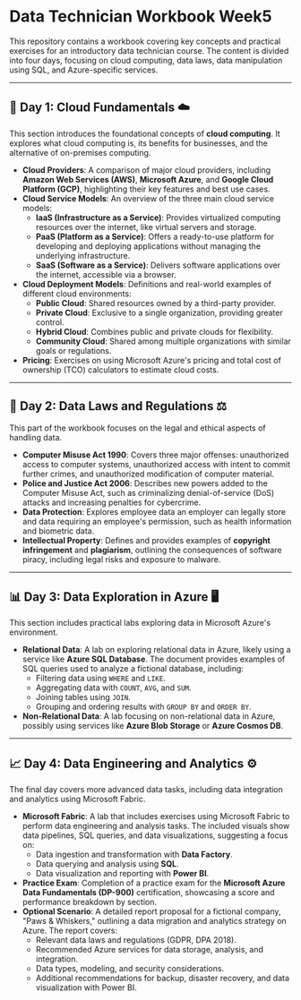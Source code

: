 
# Data Technician Workbook Week5

This repository contains a workbook covering key concepts and practical exercises for an introductory data technician course. The content is divided into four days, focusing on cloud computing, data laws, data manipulation using SQL, and Azure-specific services.

---

## 📅 Day 1: Cloud Fundamentals ☁️

This section introduces the foundational concepts of **cloud computing**. It explores what cloud computing is, its benefits for businesses, and the alternative of on-premises computing.

* **Cloud Providers**: A comparison of major cloud providers, including **Amazon Web Services (AWS)**, **Microsoft Azure**, and **Google Cloud Platform (GCP)**, highlighting their key features and best use cases.
* **Cloud Service Models**: An overview of the three main cloud service models:
    * **IaaS (Infrastructure as a Service)**: Provides virtualized computing resources over the internet, like virtual servers and storage.
    * **PaaS (Platform as a Service)**: Offers a ready-to-use platform for developing and deploying applications without managing the underlying infrastructure.
    * **SaaS (Software as a Service)**: Delivers software applications over the internet, accessible via a browser.
* **Cloud Deployment Models**: Definitions and real-world examples of different cloud environments:
    * **Public Cloud**: Shared resources owned by a third-party provider.
    * **Private Cloud**: Exclusive to a single organization, providing greater control.
    * **Hybrid Cloud**: Combines public and private clouds for flexibility.
    * **Community Cloud**: Shared among multiple organizations with similar goals or regulations.
* **Pricing**: Exercises on using Microsoft Azure's pricing and total cost of ownership (TCO) calculators to estimate cloud costs.

---

## 📜 Day 2: Data Laws and Regulations ⚖️

This part of the workbook focuses on the legal and ethical aspects of handling data.

* **Computer Misuse Act 1990**: Covers three major offenses: unauthorized access to computer systems, unauthorized access with intent to commit further crimes, and unauthorized modification of computer material.
* **Police and Justice Act 2006**: Describes new powers added to the Computer Misuse Act, such as criminalizing denial-of-service (DoS) attacks and increasing penalties for cybercrime.
* **Data Protection**: Explores employee data an employer can legally store and data requiring an employee's permission, such as health information and biometric data.
* **Intellectual Property**: Defines and provides examples of **copyright infringement** and **plagiarism**, outlining the consequences of software piracy, including legal risks and exposure to malware.

---

## 📊 Day 3: Data Exploration in Azure 🖥️

This section includes practical labs exploring data in Microsoft Azure's environment.

* **Relational Data**: A lab on exploring relational data in Azure, likely using a service like **Azure SQL Database**. The document provides examples of SQL queries used to analyze a fictional database, including:
    * Filtering data using `WHERE` and `LIKE`.
    * Aggregating data with `COUNT`, `AVG`, and `SUM`.
    * Joining tables using `JOIN`.
    * Grouping and ordering results with `GROUP BY` and `ORDER BY`.
* **Non-Relational Data**: A lab focusing on non-relational data in Azure, possibly using services like **Azure Blob Storage** or **Azure Cosmos DB**.

---

## 📈 Day 4: Data Engineering and Analytics ⚙️

The final day covers more advanced data tasks, including data integration and analytics using Microsoft Fabric.

* **Microsoft Fabric**: A lab that includes exercises using Microsoft Fabric to perform data engineering and analysis tasks. The included visuals show data pipelines, SQL queries, and data visualizations, suggesting a focus on:
    * Data ingestion and transformation with **Data Factory**.
    * Data querying and analysis using **SQL**.
    * Data visualization and reporting with **Power BI**.
* **Practice Exam**: Completion of a practice exam for the **Microsoft Azure Data Fundamentals (DP-900)** certification, showcasing a score and performance breakdown by section.
* **Optional Scenario**: A detailed report proposal for a fictional company, "Paws & Whiskers," outlining a data migration and analytics strategy on Azure. The report covers:
    * Relevant data laws and regulations (GDPR, DPA 2018).
    * Recommended Azure services for data storage, analysis, and integration.
    * Data types, modeling, and security considerations.
    * Additional recommendations for backup, disaster recovery, and data visualization with Power BI.